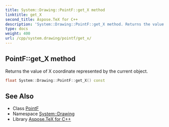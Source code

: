 ```yaml
---
title: System::Drawing::PointF::get_X method
linktitle: get_X
second_title: Aspose.TeX for C++
description: 'System::Drawing::PointF::get_X method. Returns the value of X coordinate represented by the current object in C++.'
type: docs
weight: 400
url: /cpp/system.drawing/pointf/get_x/
---
```

## PointF::get_X method


Returns the value of X coordinate represented by the current object.

```cpp
float System::Drawing::PointF::get_X() const
```

## See Also

* Class [PointF](../)
* Namespace [System::Drawing](../../)
* Library [Aspose.TeX for C++](../../../)
